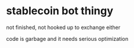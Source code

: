 # stablecoin bot thingy

not finished, not hooked up to exchange either

code is garbage
and it needs serious optimization
